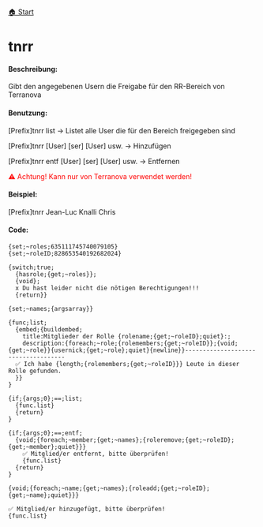 [🏠 Start](https://jeanluc2305.github.io/Discord/)

# tnrr

#### Beschreibung:

Gibt den angegebenen Usern die Freigabe für den RR-Bereich von Terranova

#### Benutzung:

[Prefix]tnrr list → Listet alle User die für den Bereich freigegeben sind

[Prefix]tnrr [User] [ser] [User] usw. → Hinzufügen

[Prefix]tnrr entf [User] [ser] [User] usw. → Entfernen

<span style="color:red">⚠ Achtung! Kann nur von Terranova verwendet werden!</span>

#### Beispiel:

[Prefix]tnrr Jean-Luc Knalli Chris

#### Code:

```
{set;~roles;635111745740079105}
{set;~roleID;828653540192682024}

{switch;true;
  {hasrole;{get;~roles}};
  {void};
  x Du hast leider nicht die nötigen Berechtigungen!!!
  {return}}

{set;~names;{argsarray}}

{func;list;
  {embed;{buildembed;
    title:Mitglieder der Rolle {rolename;{get;~roleID};quiet}:;
    description:{foreach;~role;{rolemembers;{get;~roleID}};{void;{get;~role}}{usernick;{get;~role};quiet}{newline}}------------------------------------
  ✅ Ich habe {length;{rolemembers;{get;~roleID}}} Leute in dieser Rolle gefunden.
  }}
}

{if;{args;0};==;list;
  {func.list}
  {return}
}

{if;{args;0};==;entf;
  {void;{foreach;~member;{get;~names};{roleremove;{get;~roleID};{get;~member};quiet}}}
    ✅ Mitglied/er entfernt, bitte überprüfen!
    {func.list}
  {return}
}

{void;{foreach;~name;{get;~names};{roleadd;{get;~roleID};{get;~name};quiet}}}

✅ Mitglied/er hinzugefügt, bitte überprüfen!
{func.list}
```
